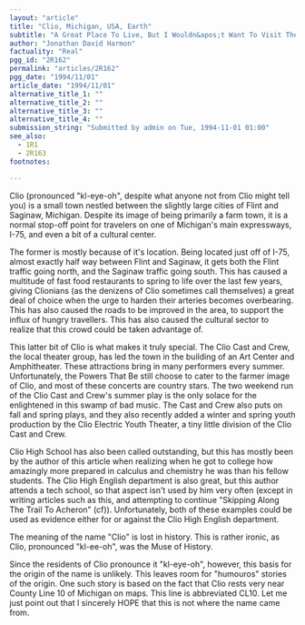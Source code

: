 ```yaml
---
layout: "article"
title: "Clio, Michigan, USA, Earth"
subtitle: "A Great Place To Live, But I Wouldn&apos;t Want To Visit There"
author: "Jonathan David Harmon"
factuality: "Real"
pgg_id: "2R162"
permalink: "articles/2R162"
pgg_date: "1994/11/01"
article_date: "1994/11/01"
alternative_title_1: ""
alternative_title_2: ""
alternative_title_3: ""
alternative_title_4: ""
submission_string: "Submitted by admin on Tue, 1994-11-01 01:00"
see_also:
  - 1R1
  - 2R163
footnotes: 

---
```

<div>
<p>Clio (pronounced "kl-eye-oh", despite what anyone not from Clio might tell you) is a small town nestled between the slightly large cities of Flint and Saginaw, Michigan. Despite its image of being primarily a farm town, it is a normal stop-off point for travelers on one of Michigan's main expressways, I-75, and even a bit of a cultural center.</p>
<p>The former is mostly because of it's location. Being located just off of I-75, almost exactly half way between Flint and Saginaw, it gets both the Flint traffic going north, and the Saginaw traffic going south. This has caused a multitude of fast food restaurants to spring to life over the last few years, giving Clionians (as the denizens of Clio sometimes call themselves) a great deal of choice when the urge to harden their arteries becomes overbearing. This has also caused the roads to be improved in the area, to support the influx of hungry travellers. This has also caused the cultural sector to realize that this crowd could be taken advantage of.</p>
<p>This latter bit of Clio is what makes it truly special. The Clio Cast and Crew, the local theater group, has led the town in the building of an Art Center and Amphitheater. These attractions bring in many performers every summer. Unfortunately, the Powers That Be still choose to cater to the farmer image of Clio, and most of these concerts are country stars. The two weekend run of the Clio Cast and Crew's summer play is the only solace for the enlightened in this swamp of bad music. The Cast and Crew also puts on fall and spring plays, and they also recently added a winter and spring youth production by the Clio Electric Youth Theater, a tiny little division of the Clio Cast and Crew.</p>
<p>Clio High School has also been called outstanding, but this has mostly been by the author of this article when realizing when he got to college how amazingly more prepared in calculus and chemistry he was than his fellow students. The Clio High English department is also great, but this author attends a tech school, so that aspect isn't used by him very often (except in writing articles such as this, and attempting to continue "Skipping Along The Trail To Acheron" (cf)). Unfortunately, both of these examples could be used as evidence either for or against the Clio High English department.</p>
<p>The meaning of the name "Clio" is lost in history. This is rather ironic, as Clio, pronounced "kl-ee-oh", was the Muse of History.</p>
<p>Since the residents of Clio pronounce it "kl-eye-oh", however, this basis for the origin of the name is unlikely. This leaves room for "humouros" stories of the origin. One such story is based on the fact that Clio rests very near County Line 10 of Michigan on maps. This line is abbreviated CL10. Let me just point out that I sincerely HOPE that this is not where the name came from.</p>
</div>
